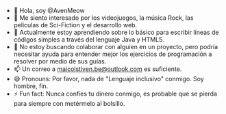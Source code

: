 - 👋 Hola, soy @AvenMeow
- 👀 Me siento interesado por los videojuegos, la música Rock, las películas de Sci-Fiction y el desarrollo web.
- 🌱 Actualmente estoy aprendiendo sobre lo básico para escribir líneas de códigos simples a través del lenguaje Java y HTML5.
- 💞️ No estoy buscando colaborar con alguien en un proyecto, pero podría necesitar ayuda para entender mejor los ejercicios de programación a resolver por medio de sus guías.
- 📫 Un correo a maicolstiven.be@outlook.com es suficiente.
- 😄 Pronouns: Por favor, nada de "Lenguaje inclusivo" conmigo. Soy hombre, fin.
- ⚡ Fun fact: Nunca confíes tu dinero conmigo, es probable que se pierda para siempre con metérmelo al bolsillo.

<!---
AvenMeow/AvenMeow is a ✨ special ✨ repository because its `README.md` (this file) appears on your GitHub profile.
You can click the Preview link to take a look at your changes.
--->
